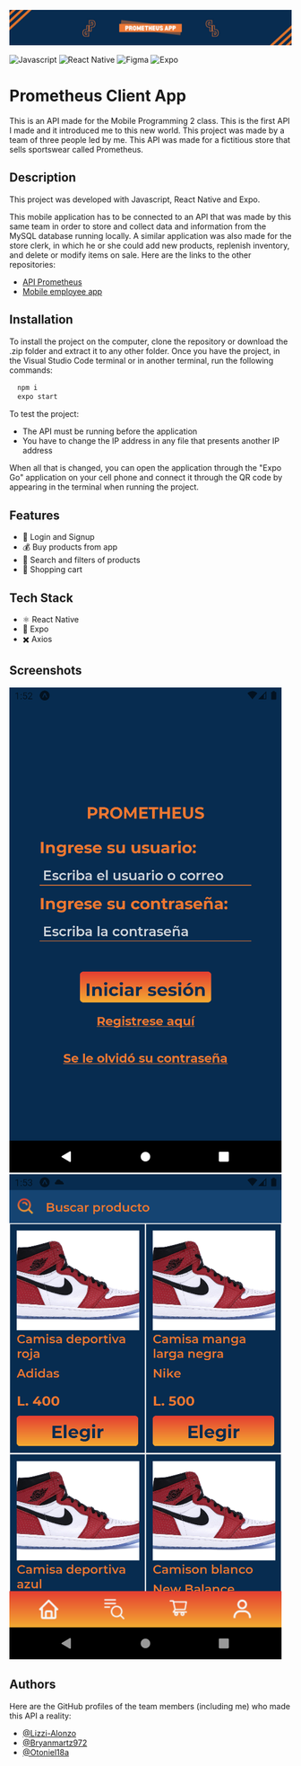 
![Prometheus Banner](prometheus-app-banner.png)

![Javascript](https://img.shields.io/badge/JavaScript-F7DF1E.svg?style=for-the-badge&logo=JavaScript&logoColor=black)
![React Native](https://img.shields.io/badge/React-61DAFB.svg?style=for-the-badge&logo=React&logoColor=black)
![Figma](https://img.shields.io/badge/Figma-F24E1E.svg?style=for-the-badge&logo=Figma&logoColor=white)
![Expo](https://img.shields.io/badge/Expo-000020.svg?style=for-the-badge&logo=Expo&logoColor=white)

# Prometheus Client App
This is an API made for the Mobile Programming 2 class. This is the first API I made and it introduced me to this new world. This project was made by a team of three people led by me. This API was made for a fictitious store that sells sportswear called Prometheus.

## Description

This project was developed with Javascript, React Native and Expo.

This mobile application has to be connected to an API that was made by this same team in order to store and collect data and information from the MySQL database running locally. A similar application was also made for the store clerk, in which he or she could add new products, replenish inventory, and delete or modify items on sale. Here are the links to the other repositories:
- [API Prometheus](https://github.com/Bryanmartz972/ProyectoMovil2)
- [Mobile employee app](https://github.com/Bryanmartz972/ProyectoMovil2ReactEmpleado)

## Installation

To install the project on the computer, clone the repository or download the .zip folder and extract it to any other folder. Once you have the project, in the Visual Studio Code terminal or in another terminal, run the following commands:

```bash
  npm i
  expo start
```

To test the project:

- The API must be running before the application
- You have to change the IP address in any file that presents another IP address

When all that is changed, you can open the application through the "Expo Go" application on your cell phone and connect it through the QR code by appearing in the terminal when running the project.
## Features

- 👤 Login and Signup
- 💰 Buy products from app
- 🔎 Search and filters of products
- 🛒 Shopping cart
## Tech Stack

- ⚛️ React Native
- 📱 Expo
- ✖️ Axios



## Screenshots

![App Screenshot](login.png)
![App Screenshot](products.png)


## Authors

Here are the GitHub profiles of the team members (including me) who made this API a reality:

- [@Lizzi-Alonzo](https://github.com/Lizzi-Alonzo)
- [@Bryanmartz972](https://github.com/Bryanmartz972) 
- [@Otoniel18a](https://github.com/Otoniel18a)
